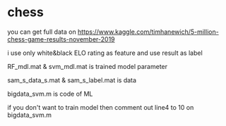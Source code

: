 # chess

you can get full data on
https://www.kaggle.com/timhanewich/5-million-chess-game-results-november-2019

i use only white&black ELO rating as feature and use result as label


RF_mdl.mat & svm_mdl.mat is trained model parameter

sam_s_data_s.mat & sam_s_label.mat is data

bigdata_svm.m is code of ML


if you don't want to train model then comment out line4 to 10 on bigdata_svm.m 
